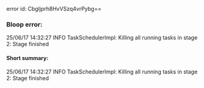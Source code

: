 error id: Cbgljprh8HvVSzq4vrPybg==
### Bloop error:

25/06/17 14:32:27 INFO TaskSchedulerImpl: Killing all running tasks in stage 2: Stage finished
#### Short summary: 

25/06/17 14:32:27 INFO TaskSchedulerImpl: Killing all running tasks in stage 2: Stage finished